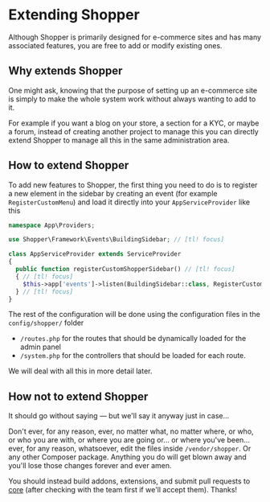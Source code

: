 # Extending Shopper
Although Shopper is primarily designed for e-commerce sites and has many associated features, you are free to add or modify existing ones.

## Why extends Shopper
One might ask, knowing that the purpose of setting up an e-commerce site is simply to make the whole system work without always wanting to add to it.

For example if you want a blog on your store, a section for a KYC, or maybe a forum, instead of creating another project to manage this you can directly extend Shopper to manage all this in the same administration area.

## How to extend Shopper
To add new features to Shopper, the first thing you need to do is to register a new element in the sidebar by creating an event (for example `RegisterCustomMenu`) and load it directly into your `AppServiceProvider` like this

```php
namespace App\Providers;

use Shopper\Framework\Events\BuildingSidebar; // [tl! focus]

class AppServiceProvider extends ServiceProvider
{
  public function registerCustomShopperSidebar() // [tl! focus]
  { // [tl! focus]
    $this->app['events']->listen(BuildingSidebar::class, RegisterCustomMenu::class); // [tl! focus]
  } // [tl! focus]
}
```

The rest of the configuration will be done using the configuration files in the `config/shopper/` folder

- `/routes.php` for the routes that should be dynamically loaded for the admin panel
- `/system.php` for the controllers that should be loaded for each route.

We will deal with all this in more detail later.

## How not to extend Shopper
It should go without saying — but we'll say it anyway just in case...

Don't ever, for any reason, ever, no matter what, no matter where, or who, or who you are with, or where you are going or... or where you've been... ever, for any reason, whatsoever, edit the files inside `/vendor/shopper`. Or any other Composer package. Anything you do will get blown away and you'll lose those changes forever and ever amen.

You should instead build addons, extensions, and submit pull requests to [core](https://github.com/shopperlabs/shopper) (after checking with the team first if we'll accept them). Thanks!
